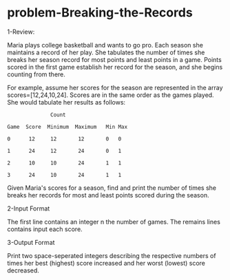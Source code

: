 # problem-Breaking-the-Records

1-Review:

Maria plays college basketball and wants to go pro. Each season she maintains a record of her play. She tabulates the number of times she breaks her season record for most points and least points in a game. Points scored in the first game establish her record for the season, and she begins counting from there.

For example, assume her scores for the season are represented in the array scores=[12,24,10,24].
Scores are in the same order as the games played. She would tabulate her results as follows:

`               Count                   `

 `Game  Score  Minimum  Maximum   Min Max`
 
 ` 0      12     12       12       0   0 `

 ` 1      24     12       24       0   1 `

 ` 2      10     10       24       1   1 `

 ` 3      24     10       24       1   1 `
 
 Given Maria's scores for a season, find and print the number of times she breaks her records for most and least points scored during the season.
 
 2-Input Format

The first line contains an integer n the number of games.
The remains lines contains input each score.

3-Output Format

Print two space-seperated integers describing the respective numbers of times her best (highest) score increased and her worst (lowest) score decreased.
